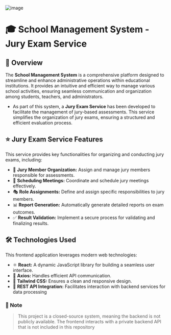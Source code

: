 ![image](https://github.com/user-attachments/assets/ac2b2737-4b4d-4906-bcda-f2ce805124e9)
# 🎓 School Management System - Jury Exam Service

## 🏫 Overview

The **School Management System** is a comprehensive platform designed to streamline and enhance administrative operations within educational institutions. It provides an intuitive and efficient way to manage various school activities, ensuring seamless communication and organization among students, teachers, and administrators.

- As part of this system, a **Jury Exam Service** has been developed to facilitate the management of jury-based assessments. This service simplifies the organization of jury exams, ensuring a structured and efficient evaluation process.

## ⭐ Jury Exam Service Features  

This service provides key functionalities for organizing and conducting jury exams, including:  

- 📌 **Jury Member Organization:** Assign and manage jury members responsible for assessments.  
- 📅 **Scheduling Meetings:** Coordinate and schedule jury meetings effectively.  
- 🎭 **Role Assignments:** Define and assign specific responsibilities to jury members.  
- 📊 **Report Generation:** Automatically generate detailed reports on exam outcomes.  
- ✅ **Result Validation:** Implement a secure process for validating and finalizing results.  

## 🛠 Technologies Used  

This frontend application leverages modern web technologies:  

- ⚛️ **React:** A dynamic JavaScript library for building a seamless user interface.  
- 🔗 **Axios:** Handles efficient API communication.  
- 🎨 **Tailwind CSS:** Ensures a clean and responsive design.  
- 🔄 **REST API Integration:** Facilitates interaction with backend services for data processing

### 📌 Note
> This project is a closed-source system, meaning the backend is not publicly available. The frontend interacts with a private backend API that is not included in this repository

